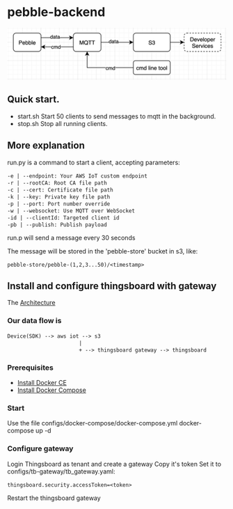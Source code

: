 # pebble-backend

![](backend_arch.png)

## Quick start.
- start.sh   Start 50 clients to send messages to mqtt in the background.
- stop.sh    Stop all running clients.

## More explanation
run.py is a command to start a client, accepting parameters:
```
-e | --endpoint: Your AWS IoT custom endpoint
-r | --rootCA: Root CA file path
-c | --cert: Certificate file path
-k | --key: Private key file path
-p | --port: Port number override
-w | --websocket: Use MQTT over WebSocket
-id | --clientId: Targeted client id
-pb | --publish: Publish payload
```

run.p will send a message every 30 seconds

The message will be stored in the 'pebble-store' bucket in s3, like:
```
pebble-store/pebble-(1,2,3...50)/<timestamp>
```

## Install and configure thingsboard with gateway
The [Architecture](https://thingsboard.io/images/gateway/python-gateway-animd-ff.svg)
### Our data flow is
```
Device(SDK) --> aws iot --> s3
                       |
                       + --> thingsboard gateway --> thingsboard
```

### Prerequisites
- [Install Docker CE](https://docs.docker.com/engine/installation/)
- [Install Docker Compose](https://docs.docker.com/compose/install/)

### Start
Use the file configs/docker-compose/docker-compose.yml
docker-compose up -d

### Configure gateway
Login Thingsboard as tenant and create a gateway
Copy it's token
Set it to configs/tb-gateway/tb_gateway.yaml:
```
thingsboard.security.accessToken=<token>
```
Restart the thingsboard gateway
